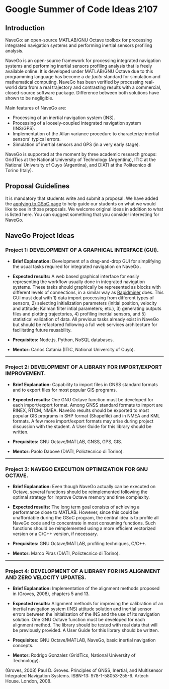 # Google Summer of Code Ideas 2107

## Introduction

NaveGo: an open-source MATLAB/GNU Octave toolbox for processing integrated navigation systems and performing inertial sensors profiling analysis.

NaveGo is an open-source framework for processing integrated navigation systems and performing inertial sensors profiling analysis that is freely available online. It is developed under MATLAB/GNU Octave due to this programming language has become a *de facto* standard for simulation and mathematical computing. NaveGo has been verified by processing real-world data from a real trajectory and contrasting results with a commercial, closed-source software package. Difference between both solutions have shown to be negligible. 

Main features of NaveGo are:

* Processing of an inertial navigation system (INS).
* Processing of a loosely-coupled integrated navigation system (INS/GPS).
* Implementation of the Allan variance procedure to characterize inertial sensors' typical errors.
* Simulation of inertial sensors and GPS (in a very early stage).

NaveGo is supported at the moment by three academic research groups: GridTics at the National University of Technology (Argentina), ITIC at the National University of Cuyo (Argentina), and DIATI at the Politecnico di Torino (Italy). 


## Proposal Guidelines

It is mandatory that students write and submit a proposal. We have added the [applying to GSoC page] to help guide our students on what we would like to see in those proposals. We welcome original ideas in addition to what is listed here. You can suggest something that you consider interesting for NaveGo.

## NaveGo Project Ideas

### Project 1: DEVELOPMENT OF A GRAPHICAL INTERFACE (GUI).

* **Brief Explanation:** Development of a drag-and-drop GUI for simplifying the usual tasks required for integrated navigation on NaveGo .

* **Expected results:** A web based graphical interface for easily representing the workflow usually done in integrated navigation systems. These tasks should graphically be represented as blocks with different levels of connections, in a similar way as [Rapidminer] does. This GUI must deal with 1) data import processing from different types of sensors, 2) selecting initialization parameters (initial position, velocity and attitude; Kalman filter intial parameters; etc.), 3) generating outputs files and plotting trajectories, 4) profiling inertial sensors, and 5) statistical validation of data. All previous tasks already exist in NaveGo but should be refactored following a full web services architecture for facilitating future reusability. 

* **Prequisites:** Node.js, Python, NoSQL databases.

* **Mentor:**  Carlos Catania (ITIC, National University of Cuyo).

--------

### Project 2: DEVELOPMENT OF A LIBRARY FOR IMPORT/EXPORT IMPROVEMENT.

* **Brief Explanation:** Capability to import files in GNSS standard formats and to export files for most popular GIS programs.

* **Expected results:** One GNU Octave function must be developed for each import/export format. Among GNSS standard formats to import are RINEX, RTCM, NMEA. NaveGo results should be exported to most popular GIS programs in SHP format (Shapefile) and in NMEA and KML formats. A few more import/export formats may arise during project discussion with the student. A User Guide for this library should be written.

* **Prequisites:** GNU Octave/MATLAB, GNSS, GPS, GIS.

* **Mentor:** Paolo Dabove (DIATI, Polictecnico di Torino).

--------

### Project 3: NAVEGO EXECUTION OPTIMIZATION FOR GNU OCTAVE.

* **Brief Explanation:** Even though NaveGo actually can be executed on Octave, several functions should be reimplemented following the optimal strategy for  improve Octave memory and time complexity. 

* **Expected results:** The long term goal consists of achieving a performance close to MATLAB. However, since this could be unaffordable during the GSoC program, the central idea is to profile all NaveGo code and to concentrate in most consuming functions. Such functions should be reimplemented using a more efficient vectorized version or a C/C++ version, if necessary.

* **Prequisites:** GNU Octave/MATLAB, profiling techniques, C/C++.

* **Mentor:**  Marco Piras (DIATI, Polictecnico di Torino).
--------

### Project 4: DEVELOPMENT OF A LIBRARY FOR INS ALIGNMENT AND ZERO VELOCITY UPDATES.

* **Brief Explanation:** Implementation of the alignment methods proposed in (Groves, 2008), chapters 5 and 13.

* **Expected results:** Alignment methods for improving the calibration of an inertial navigation system (INS) attitude solution and inertial sensor errors between the initialization of the INS and the use of its navigation solution. One GNU Octave function must be developed for each alignment method. The library should be tested with real data that will be previously provided. A User Guide for this library should be written.

* **Prequisites:** GNU Octave/MATLAB, NaveGo, basic inertial navigation concepts.

* **Mentor:**  Rodrigo Gonzalez (GridTics, National University of Technology).


(Groves, 2008) Paul D. Groves. Principles of GNSS, Inertial, and Multisensor Integrated Navigation Systems. ISBN-13: 978-1-58053-255-6. Artech House. London, 2008.

[applying to GSoC page]:https://github.com/rodralez/NaveGo/blob/master/GSoC-2017_how-to-apply.md "Applying to GSoC"

[Rapidminer]:https://rapidminer.com/ "Rapidminer"
